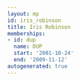 ```yaml
---
layout: mp
id: iris_robinson
title: Iris Robinson
memberships:
- id: dup
  name: DUP
  start: '2001-10-24'
  end: '2009-11-12'
autogenerated: true
---
```

